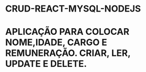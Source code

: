 # CRUD-REACT-MYSQL-NODEJS
# APLICAÇÃO PARA COLOCAR NOME,IDADE, CARGO E REMUNERAÇÃO. CRIAR, LER, UPDATE E DELETE.
